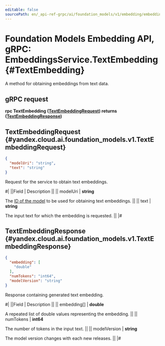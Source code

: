 ```yaml
---
editable: false
sourcePath: en/_api-ref-grpc/ai/foundation_models/v1/embedding/embeddings/api-ref/grpc/Embeddings/textEmbedding.md
---
```


# Foundation Models Embedding API, gRPC: EmbeddingsService.TextEmbedding {#TextEmbedding}

A method for obtaining embeddings from text data.

## gRPC request

**rpc TextEmbedding ([TextEmbeddingRequest](#yandex.cloud.ai.foundation_models.v1.TextEmbeddingRequest)) returns ([TextEmbeddingResponse](#yandex.cloud.ai.foundation_models.v1.TextEmbeddingResponse))**

## TextEmbeddingRequest {#yandex.cloud.ai.foundation_models.v1.TextEmbeddingRequest}

```json
{
  "modelUri": "string",
  "text": "string"
}
```

Request for the service to obtain text embeddings.

#|
||Field | Description ||
|| modelUri | **string**

The [ID of the model](/docs/foundation-models/concepts/embeddings) to be used for obtaining text embeddings. ||
|| text | **string**

The input text for which the embedding is requested. ||
|#

## TextEmbeddingResponse {#yandex.cloud.ai.foundation_models.v1.TextEmbeddingResponse}

```json
{
  "embedding": [
    "double"
  ],
  "numTokens": "int64",
  "modelVersion": "string"
}
```

Response containing generated text embedding.

#|
||Field | Description ||
|| embedding[] | **double**

A repeated list of double values representing the embedding. ||
|| numTokens | **int64**

The number of tokens in the input text. ||
|| modelVersion | **string**

The model version changes with each new releases. ||
|#